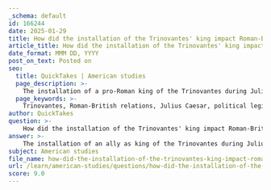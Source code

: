 ```yaml
---
_schema: default
id: 166244
date: 2025-01-29
title: How did the installation of the Trinovantes' king impact Roman-British relations?
article_title: How did the installation of the Trinovantes' king impact Roman-British relations?
date_format: MMM DD, YYYY
post_on_text: Posted on
seo:
  title: QuickTakes | American studies
  page_description: >-
    The installation of a pro-Roman king of the Trinovantes during Julius Caesar's invasion of Britain in 54 BC significantly influenced Roman-British relations, establishing political control, economic ties, and cultural exchanges while inciting resistance among other tribes.
  page_keywords: >-
    Trinovantes, Roman-British relations, Julius Caesar, political legitimacy, tribute, economic impact, resistance, rebellion, cultural exchange, syncretism
author: QuickTakes
question: >-
    How did the installation of the Trinovantes' king impact Roman-British relations?
answer: >-
    The installation of an ally as king of the Trinovantes during Julius Caesar's second invasion of Britain in 54 BC had significant implications for Roman-British relations. This political maneuvering was a strategic effort by Caesar to establish a foothold in Britain and to create a network of local allies who would support Roman interests.\n\n1. **Political Legitimacy and Control**: By placing a king who was favorable to Rome on the throne of the Trinovantes, Caesar aimed to legitimize Roman influence in the region. This act not only helped to secure a local ally but also served as a demonstration of Roman power and the ability to manipulate local politics to their advantage. The Trinovantes, being one of the most powerful tribes in southeastern Britain, provided a crucial ally for the Romans.\n\n2. **Tribute and Economic Impact**: The claim of tribute from the Trinovantes was another aspect of this relationship. While it is unclear whether the tribute was consistently paid, the expectation of tribute indicated a form of economic control and integration into the Roman sphere. This would have implications for local economies and the perception of Roman authority among other tribes.\n\n3. **Resistance and Rebellion**: The installation of a pro-Roman king did not eliminate resistance among other tribes. In fact, it may have fueled resentment and opposition, as seen later with leaders like Caractacus and Boudicca, who rallied against Roman rule. The presence of a Roman-aligned king could have been perceived as a betrayal by other tribes, leading to increased tensions and eventual uprisings.\n\n4. **Cultural Exchange and Syncretism**: The political alliance also facilitated cultural exchanges between the Romans and the Britons. The Trinovantes, under Roman influence, may have adopted certain Roman customs and practices, leading to a degree of syncretism. This cultural blending would have lasting effects on the development of British society under Roman rule.\n\nIn summary, the installation of the Trinovantes' king was a pivotal moment in Roman-British relations, establishing a framework for political control, economic exploitation, and cultural exchange, while also sowing the seeds of resistance that would manifest in later conflicts.
subject: American studies
file_name: how-did-the-installation-of-the-trinovantes-king-impact-romanbritish-relations.md
url: /learn/american-studies/questions/how-did-the-installation-of-the-trinovantes-king-impact-romanbritish-relations
score: 9.0
---
```


&nbsp;
